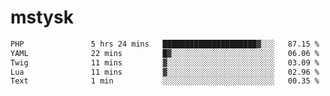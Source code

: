 # mstysk

<!--START_SECTION:waka-->

```txt
PHP               5 hrs 24 mins   █████████████████████▓░░░   87.15 %
YAML              22 mins         █▓░░░░░░░░░░░░░░░░░░░░░░░   06.06 %
Twig              11 mins         ▓░░░░░░░░░░░░░░░░░░░░░░░░   03.09 %
Lua               11 mins         ▓░░░░░░░░░░░░░░░░░░░░░░░░   02.96 %
Text              1 min           ░░░░░░░░░░░░░░░░░░░░░░░░░   00.35 %
```

<!--END_SECTION:waka-->
